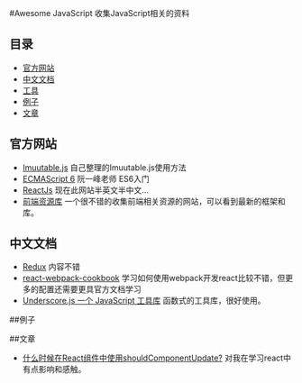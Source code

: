 #Awesome JavaScript
收集JavaScript相关的资料

## 目录

- [官方网站](#官方网站)
- [中文文档](#中文文档)
- [工具](#工具)
- [例子](#例子)
- [文章](#文章)

## 官方网站

- [Imuutable.js]() 自己整理的Imuutable.js使用方法
- [ECMAScript 6](http://es6.ruanyifeng.com/) 阮一峰老师 ES6入门
- [ReactJs](http://reactjs.cn/react/docs/getting-started-zh-CN.html) 现在此网站半英文半中文...
- [前端资源库](https://www.awesomes.cn/) 一个很不错的收集前端相关资源的网站，可以看到最新的框架和库。

## 中文文档
- [Redux](http://cn.redux.js.org/docs/basics/index.html) 内容不错
- [react-webpack-cookbook](http://fakefish.github.io/react-webpack-cookbook/) 学习如何使用webpack开发react比较不错，但更多的配置还需要更具官方文档学习
- [Underscore.js 一个 JavaScript 工具库](http://www.bootcss.com/p/underscore/) 函数式的工具库，很好使用。

##例子

##文章
- [什么时候在React组件中使用shouldComponentUpdate?](http://www.infoq.com/cn/news/2016/07/react-shouldComponentUpdate) 对我在学习react中有点影响和感触。
